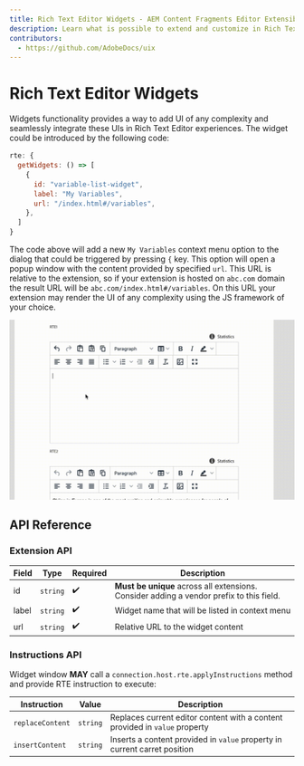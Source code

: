 ```yaml
---
title: Rich Text Editor Widgets - AEM Content Fragments Editor Extensibility
description: Learn what is possible to extend and customize in Rich Text Editor Widgets in AEM Content Fragments Editor
contributors:
  - https://github.com/AdobeDocs/uix
---
```


# Rich Text Editor Widgets

Widgets functionality provides a way to add UI of any complexity and seamlessly integrate these UIs in Rich Text Editor experiences. The widget could be introduced by the following code:

```js
rte: {
  getWidgets: () => [
    {
      id: "variable-list-widget",
      label: "My Variables",
      url: "/index.html#/variables",
    },
  ]
}
```

The code above will add a new `My Variables` context menu option to the dialog that could be triggered by pressing `{` key. This option will open a popup window with the content provided by specified `url`. This URL is relative to the extension, so if your extension is hosted on `abc.com` domain the result URL will be `abc.com/index.html#/variables`. On this URL your extension may render the UI of any complexity using the JS framework of your choice.

![](./widgets.gif)

## API Reference

### Extension API

| Field | Type | Required | Description |
| ----- | ---- | -------- | ----------- |
| id | `string` | ✔️    | **Must be unique** across all extensions. Consider adding a vendor prefix to this field. |
| label | `string` | ✔️   | Widget name that will be listed in context menu |
| url | `string` | ✔️    | Relative URL to the widget content |

### Instructions API

Widget window **MAY** call a `connection.host.rte.applyInstructions` method and provide RTE instruction to execute:

| Instruction | Value |  Description |
| ----- | ---- | ----------- |
| `replaceContent` | `string` | Replaces current editor content with a content provided in `value` property |
| `insertContent` | `string` | Inserts a content provided in `value` property in current carret position |

